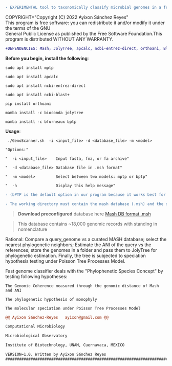 ```diff
- EXPERIMENTAL tool to taxonomically classify microbial genomes in a few minutes

``` 

COPYRIGHT="Copyright (C) 2022 Ayixon Sánchez Reyes"                                                               
This program  is free software:  you can  redistribute it  and/or modify it  under the terms  of the GNU         
General Public License as published by the Free Software Foundation.This program is distributed WITHOUT ANY WARRANTY.                                              

```diff
+DEPENDENCIES: Mash; JolyTree, apcalc, ncbi-entrez-direct, orthoani, Blast, Biopython, bPTP, mptp                                 
```                                                                                                               

**Before you begin, install the following**:                                                                 

    sudo apt install mptp

    sudo apt install apcalc

    sudo apt install ncbi-entrez-direct

    sudo apt install ncbi-blast+ 

    pip install orthoani

    mamba install -c bioconda jolytree
    
    mamba install -c bfurneaux bptp
    
           
  **Usage**:  
  
     ./GenoScanner.sh  -i <input_file> -d <database_file> -m <model>

    "Options:"

    "  -i <input_file>    Input fasta, fna, or fa archive"

    "  -d <database_file> Database file in .msh format"

    "  -m <model>         Select between two models: mptp or bptp"

    "  -h                 Display this help message"
    
```diff
- (bPTP is the default option in our program because it works best for the speciation hypothesis, according to our experience.

```   
   
   
```diff
- The working directory must contain the mash database (.msh) and the query genome in fasta format

```
> **Download preconfigured** database here [Mash DB format .msh](https://figshare.com/ndownloader/files/37939296)

  > This database contains ~18,000 genomic records with standing in nomenclature

Rational: Compare a query_genome vs a curated MASH database;  select the nearest phylogenetic neighbors; 
Estimate the ANI of the query vs the references; store the genomes in a folder and pass them to JolyTree for phylogenetic estimation. Finally, the tree is subjected to speciation hypothesis testing under Poisson Tree Processes Model.                                    

Fast genome classifier deals with the "Phylophenetic Species Concept" by testing following hypotheses:

    The Genomic Coherence measured through the genomic distance of Mash and ANI
     
    The phylogenetic hypothesis of monophyly
    
    The molecular speciation under Poisson Tree Processes Model
        
```diff
@@ Ayixon Sánchez-Reyes   ayixon@gmail.com @@

Computational Microbiology   

Microbiological Observatory 

Institute of Biotechnology, UNAM, Cuernavaca, MEXICO 

VERSION=1.0. Written by Ayixon Sánchez Reyes    
###########################################################################################################               
